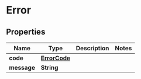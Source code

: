 

# Error


## Properties

| Name | Type | Description | Notes |
|------------ | ------------- | ------------- | -------------|
|**code** | [**ErrorCode**](ErrorCode.md) |  |  |
|**message** | **String** |  |  |




